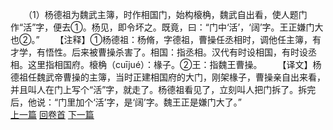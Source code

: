 　　（1）杨德祖为魏武主簿，时作相国门，始构榱桷，魏武自出看，使人题门作“活”字，便去①。杨见，即令坏之。既竟，曰：“门中‘活’，‘阔’字。王正嫌门大也②。”
　　【注释】①杨德祖：杨脩，字德祖，曹操任丞相时，调他任主簿，有才学，有悟性。后来被曹操杀害了。相国：指丞相。汉代有时设相国，有时设丞相。这里指相国府。榱桷（cuījué）：椽子。②王：指魏王曹操。
　　【译文】杨德祖任魏武帝曹操的主簿，当时正建相国府的大门，刚架椽子，曹操亲自出来看，并且叫人在门上写个“活”字，就走了。杨德祖看见了，立刻叫人把门拆了。拆完后，他说：“门里加个‘活’字，是‘阔’字。魏王正是嫌门大了。”
<br>[上一篇](11_0) [回卷首](11_0) [下一篇](11_2)
